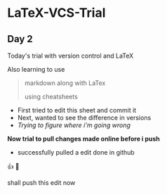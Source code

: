 # LaTeX-VCS-Trial

## Day 2

Today's trial with version control and LaTeX



Also learning to use

> markdown along with LaTex
>
> using cheatsheets

* First tried to edit this sheet and commit it
* Next, wanted to see the difference in versions 
* *Trying to figure where i'm going wrong*

**Now trial to pull changes made online before i push**

- successfully pulled a edit done in github

:+1: :sparkling_heart:

shall push this edit now
